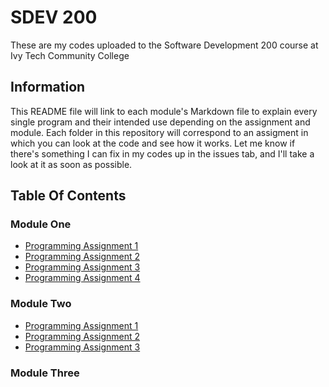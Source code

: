 <!--Heading-->
# SDEV 200
These are my codes uploaded to the Software Development 200 course at Ivy Tech Community College

<!--Information-->
## Information
This README file will link to each module's Markdown file to explain every single program and their intended use depending on the assignment and module. Each folder in this repository will correspond to an assigment in which you can look at the code and see how it works. Let me know if there's something I can fix in my codes up in the issues tab, and I'll take a look at it as soon as possible.

## Table Of Contents
### Module One
* [Programming Assignment 1](https://github.com/Jramirez195/SDEV200/tree/main/Conversion)
* [Programming Assignment 2](https://github.com/Jramirez195/SDEV200/tree/main/CreditCardValidator)
* [Programming Assignment 3](https://github.com/Jramirez195/SDEV200/tree/main/ArrayEquality)
* [Programming Assignment 4](https://github.com/Jramirez195/SDEV200/tree/main/PolygonTest)
### Module Two
* [Programming Assignment 1](https://github.com/Jramirez195/SDEV200/tree/main/MyDateTest)
* [Programming Assignment 2](https://github.com/Jramirez195/SDEV200/tree/main/Triangle)
* [Programming Assignment 3](https://github.com/Jramirez195/SDEV200/tree/main/BinaryConverter)
### Module Three